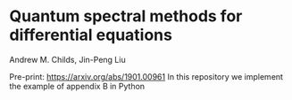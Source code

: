 # Quantum spectral methods for differential equations
Andrew M. Childs, Jin-Peng Liu

Pre-print: https://arxiv.org/abs/1901.00961
In this repository we implement the example of appendix B in Python
